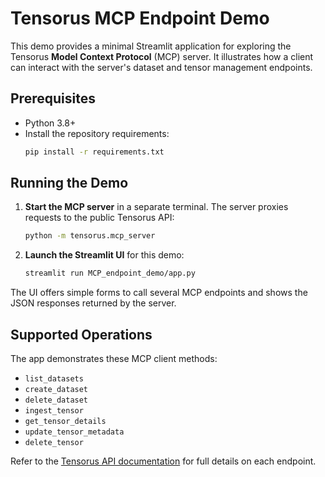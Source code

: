 # Tensorus MCP Endpoint Demo

This demo provides a minimal Streamlit application for exploring the Tensorus **Model Context Protocol** (MCP) server. It illustrates how a client can interact with the server's dataset and tensor management endpoints.

## Prerequisites

- Python 3.8+
- Install the repository requirements:
  ```bash
  pip install -r requirements.txt
  ```

## Running the Demo

1. **Start the MCP server** in a separate terminal. The server proxies requests to the public Tensorus API:
   ```bash
   python -m tensorus.mcp_server
   ```

2. **Launch the Streamlit UI** for this demo:
   ```bash
   streamlit run MCP_endpoint_demo/app.py
   ```

The UI offers simple forms to call several MCP endpoints and shows the JSON responses returned by the server.

## Supported Operations

The app demonstrates these MCP client methods:

- `list_datasets`
- `create_dataset`
- `delete_dataset`
- `ingest_tensor`
- `get_tensor_details`
- `update_tensor_metadata`
- `delete_tensor`

Refer to the [Tensorus API documentation](https://tensorus-core.hf.space/docs) for full details on each endpoint.

